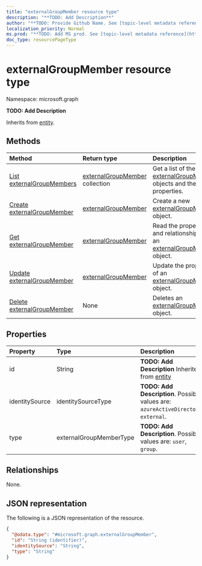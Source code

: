```yaml
---
title: "externalGroupMember resource type"
description: "**TODO: Add Description**"
author: "**TODO: Provide Github Name. See [topic-level metadata reference](https://msgo.azurewebsites.net/add/document/guidelines/metadata.html#topic-level-metadata)**"
localization_priority: Normal
ms.prod: "**TODO: Add MS prod. See [topic-level metadata reference](https://msgo.azurewebsites.net/add/document/guidelines/metadata.html#topic-level-metadata)**"
doc_type: resourcePageType
---
```


# externalGroupMember resource type

Namespace: microsoft.graph



**TODO: Add Description**


Inherits from [entity](../resources/entity.md).

## Methods
|Method|Return type|Description|
|:---|:---|:---|
|[List externalGroupMembers](../api/externalgroupmember-list.md)|[externalGroupMember](../resources/externalgroupmember.md) collection|Get a list of the [externalGroupMember](../resources/externalgroupmember.md) objects and their properties.|
|[Create externalGroupMember](../api/externalgroupmember-create.md)|[externalGroupMember](../resources/externalgroupmember.md)|Create a new [externalGroupMember](../resources/externalgroupmember.md) object.|
|[Get externalGroupMember](../api/externalgroupmember-get.md)|[externalGroupMember](../resources/externalgroupmember.md)|Read the properties and relationships of an [externalGroupMember](../resources/externalgroupmember.md) object.|
|[Update externalGroupMember](../api/externalgroupmember-update.md)|[externalGroupMember](../resources/externalgroupmember.md)|Update the properties of an [externalGroupMember](../resources/externalgroupmember.md) object.|
|[Delete externalGroupMember](../api/externalgroupmember-delete.md)|None|Deletes an [externalGroupMember](../resources/externalgroupmember.md) object.|

## Properties
|Property|Type|Description|
|:---|:---|:---|
|id|String|**TODO: Add Description** Inherited from [entity](../resources/entity.md)|
|identitySource|identitySourceType|**TODO: Add Description**. Possible values are: `azureActiveDirectory`, `external`.|
|type|externalGroupMemberType|**TODO: Add Description**. Possible values are: `user`, `group`.|

## Relationships
None.

## JSON representation
The following is a JSON representation of the resource.
<!-- {
  "blockType": "resource",
  "keyProperty": "id",
  "@odata.type": "microsoft.graph.externalGroupMember",
  "baseType": "microsoft.graph.entity",
  "openType": false
}
-->
``` json
{
  "@odata.type": "#microsoft.graph.externalGroupMember",
  "id": "String (identifier)",
  "identitySource": "String",
  "type": "String"
}
```

